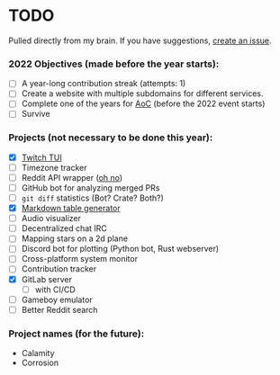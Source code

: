 # TODO

Pulled directly from my brain. If you have suggestions, [create an issue](https://github.com/Xithrius/TODO/issues/new).

### 2022 Objectives (made before the year starts):
- [ ] A year-long contribution streak (attempts: 1)
- [ ] Create a website with multiple subdomains for different services.
- [ ] Complete one of the years for [AoC](https://adventofcode.com/) (before the 2022 event starts)
- [ ] Survive

### Projects (not necessary to be done this year):
- [x] [Twitch TUI](https://github.com/Xithrius/twitch-tui)
- [ ] Timezone tracker
- [ ] Reddit API wrapper ([oh no](https://www.reddit.com/dev/api))
- [ ] GitHub bot for analyzing merged PRs
- [ ] `git diff` statistics (Bot? Crate? Both?)
- [x] [Markdown table generator](https://github.com/Xithrius/markdown-table-rs)
- [ ] Audio visualizer
- [ ] Decentralized chat IRC
- [ ] Mapping stars on a 2d plane
- [ ] Discord bot for plotting (Python bot, Rust webserver)
- [ ] Cross-platform system monitor
- [ ] Contribution tracker
- [x] GitLab server
  - [ ] with CI/CD 
- [ ] Gameboy emulator
- [ ] Better Reddit search

### Project names (for the future):
- Calamity
- Corrosion
